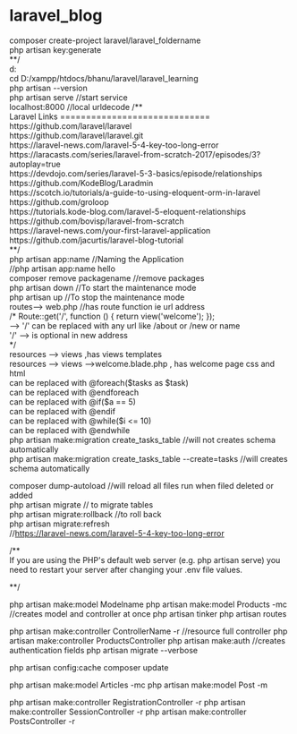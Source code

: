 # laravel_blog

<?php
/**
@One time configuration
 d:
cd D:/xampp/htdocs/bhanu/laravel
<br>
composer create-project laravel/laravel_foldername
<br>
php artisan key:generate 
<br>
**/

<br>
d: 
<br>
cd D:/xampp/htdocs/bhanu/laravel/laravel_learning
<br>
php artisan --version
<br>
php artisan serve //start service
<br>
localhost:8000 //local urldecode

/** 
<br>
Laravel Links
=============================
<br>
https://github.com/laravel/laravel
<br>
https://github.com/laravel/laravel.git
<br>
https://laravel-news.com/laravel-5-4-key-too-long-error
<br>
https://laracasts.com/series/laravel-from-scratch-2017/episodes/3?autoplay=true
<br>
https://devdojo.com/series/laravel-5-3-basics/episode/relationships
<br>
https://github.com/KodeBlog/Laradmin
<br>
https://scotch.io/tutorials/a-guide-to-using-eloquent-orm-in-laravel
<br>
https://github.com/groloop
<br>
https://tutorials.kode-blog.com/laravel-5-eloquent-relationships
<br>
https://github.com/bovisp/laravel-from-scratch
<br>
https://laravel-news.com/your-first-laravel-application 
<br>
https://github.com/jacurtis/laravel-blog-tutorial
<br>
**/
<br>

php artisan app:name <name-of-your-application> //Naming the Application
<br>
//php artisan app:name hello 
<br>
composer remove packagename //remove packages
<br>
php artisan down //To start the maintenance mode
<br>
php artisan up //To stop the maintenance mode
<br>
routes--> web.php //has route function ie url address
<br>
/* Route::get('/', function () {
    return view('welcome');
}); 
<br>
--> '/' can be replaced with any url like /about or /new or name
<br>
'/' --> is optional in new address
<br>
*/
<br>
resources --> views ,has views templates
<br>
resources --> views -->welcome.blade.php , has welcome page css and html
<br>
<?php foreach($tasks as $task):?> can be replaced with @foreach($tasks as $task)
<br>
<?php endforeach; ?> can be replaced with @endforeach
<br>
<?php if($a == 5):?> can be replaced with @if($a == 5)
<br>
<?php endif; ?> can be replaced with @endif
<br>
<?php while($i <= 10): ?> can be replaced with @while($i <= 10)
<br>
<?php endwhile; ?> can be replaced with @endwhile
<br>
php artisan make:migration create_tasks_table  //will not creates schema automatically
<br>
php artisan make:migration create_tasks_table --create=tasks //will creates schema automatically
<br>

composer dump-autoload //will reload all files run when filed deleted or added
<br>
php artisan migrate // to migrate tables
<br>
php artisan migrate:rollback //to roll back
<br>
php artisan migrate:refresh
<br>
//https://laravel-news.com/laravel-5-4-key-too-long-error

/**
<br>
 If you are using the PHP's default web server (e.g. php artisan serve) you need to restart your server after changing your .env file values. 
 
 **/

php artisan make:model Modelname 
php artisan make:model Products -mc //creates model and controller at once
php artisan tinker
php artisan routes

php artisan make:controller ControllerName -r //resource full controller
php artisan make:controller ProductsController
php artisan make:auth //creates authentication fields
php artisan migrate --verbose

php artisan config:cache
composer update

php artisan make:model Articles -mc
php artisan make:model Post -m

php artisan make:controller RegistrationController -r
php artisan make:controller SessionController -r
php artisan make:controller PostsController -r